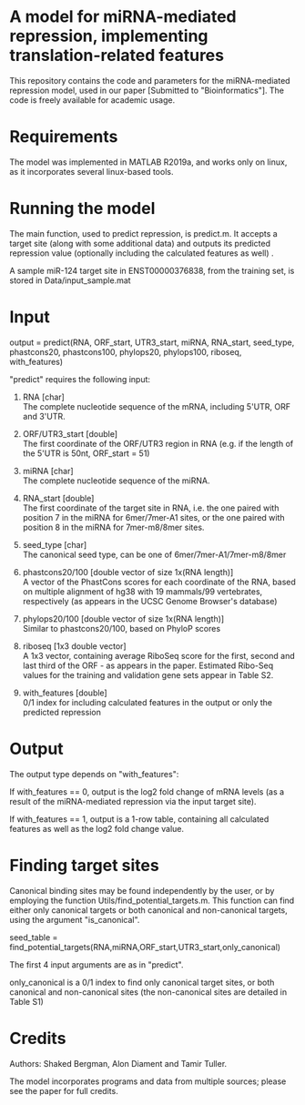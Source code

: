 # A model for miRNA-mediated repression, implementing translation-related features
This repository contains the code and parameters for the miRNA-mediated repression model, used in our paper [Submitted to "Bioinformatics"]. The code is freely available for academic usage.

# Requirements
The model was implemented in MATLAB R2019a, and works only on linux, as it incorporates several linux-based tools.

# Running the model
The main function, used to predict repression, is predict.m. It accepts a target site (along with some additional data) and outputs its predicted repression value (optionally including the calculated features as well) .

A sample miR-124 target site in ENST00000376838, from the training set, is stored in Data/input_sample.mat

# Input

output = predict(RNA, ORF_start, UTR3_start, miRNA, RNA_start, seed_type, phastcons20, phastcons100, phylops20, phylops100, riboseq, with_features)

"predict" requires the following input:

1. RNA [char]<br />
The complete nucleotide sequence of the mRNA, including 5'UTR, ORF and 3'UTR.

2. ORF/UTR3_start [double]<br />
The first coordinate of the ORF/UTR3 region in RNA (e.g. if the length of the 5'UTR is 50nt, ORF_start = 51)

3. miRNA [char]<br />
The complete nucleotide sequence of the miRNA.

4. RNA_start [double]<br />
The first coordinate of the target site in RNA, i.e. the one paired with position 7 in the miRNA for 6mer/7mer-A1 sites, or the one paired with position 8 in the miRNA for 7mer-m8/8mer sites.

5. seed_type [char]<br />
The canonical seed type, can be one of 6mer/7mer-A1/7mer-m8/8mer

6. phastcons20/100 [double vector of size 1x(RNA length)]<br />
A vector of the PhastCons scores for each coordinate of the RNA, based on multiple alignment of hg38 with 19 mammals/99 vertebrates, respectively (as appears in the UCSC Genome Browser's database)

7. phylops20/100 [double vector of size 1x(RNA length)]<br />
Similar to phastcons20/100, based on PhyloP scores

8. riboseq [1x3 double vector]<br />
A 1x3 vector, containing average RiboSeq score for the first, second and last third of the ORF - as appears in the paper. Estimated Ribo-Seq values for the training and validation gene sets appear in Table S2.

9. with_features [double]<br />
0/1 index for including calculated features in the output or only the predicted repression

# Output
The output type depends on "with_features":

If with_features == 0, output is the log2 fold change of mRNA levels (as a result of the miRNA-mediated repression via the input target site).

If with_features == 1, output is a 1-row table, containing all calculated features as well as the log2 fold change value.

# Finding target sites
Canonical binding sites may be found independently by the user, or by employing the function Utils/find_potential_targets.m. This function can find either only canonical targets or both canonical and non-canonical targets, using the argument "is_canonical".

seed_table = find_potential_targets(RNA,miRNA,ORF_start,UTR3_start,only_canonical)

The first 4 input arguments are as in "predict". 

only_canonical is a 0/1 index to find only canonical target sites, or both canonical and non-canonical sites (the non-canonical sites are detailed in Table S1)

# Credits
Authors: Shaked Bergman, Alon Diament and Tamir Tuller.

The model incorporates programs and data from multiple sources; please see the paper for full credits.
